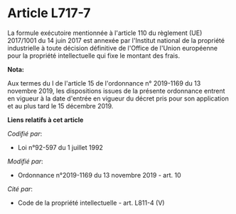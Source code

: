 # Article L717-7

La formule exécutoire mentionnée à l'article 110 du règlement (UE) 2017/1001 du 14 juin 2017 est annexée par l'Institut
national de la propriété industrielle à toute décision définitive de l'Office de l'Union européenne pour la propriété
intellectuelle qui fixe le montant des frais.

**Nota:**

Aux termes du I de l'article 15 de l'ordonnance n° 2019-1169 du 13 novembre 2019, les dispositions issues de la présente
ordonnance entrent en vigueur à la date d'entrée en vigueur du décret pris pour son application et au plus tard le 15
décembre 2019.

**Liens relatifs à cet article**

_Codifié par_:

  - Loi n°92-597 du 1 juillet 1992

_Modifié par_:

  - Ordonnance n°2019-1169 du 13 novembre 2019 - art. 10

_Cité par_:

  - Code de la propriété intellectuelle - art. L811-4 (V)
